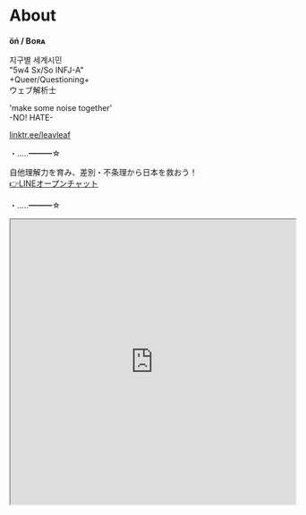 # About
 
**öń / Bᴏʀᴀ**

지구별 세계시민  
"5w4 Sx/So INFJ-A"  
+Queer/Questioning+  
ウェブ解析士  

'make some noise together'  
-NO! HATE-

[linktr.ee/leavleaf](https://linktr.ee/leavleaf)

・‥…━━━☆

自他理解力を育み、差別・不条理から日本を救おう！  
[👉LINEオープンチャット](https://line.me/ti/g2/leS3ARrSeZPvVtQRY3dFDA)

・‥…━━━☆

<iframe src="https://www.openprocessing.org/sketch/891005/embed/" width="510" height="510"></iframe>

